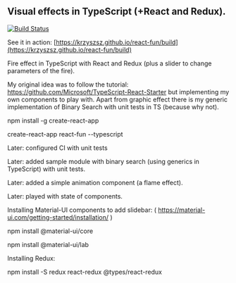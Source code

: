 ## Visual effects in TypeScript (+React and Redux).

[![Build Status](https://dev.azure.com/krzysztofjaniszewski0334/React-fun/_apis/build/status/krzyszsz.react-fun%20(1)?branchName=master)](https://dev.azure.com/krzysztofjaniszewski0334/React-fun/_build/latest?definitionId=3&branchName=master)

See it in action: [https://krzyszsz.github.io/react-fun/build](https://krzyszsz.github.io/react-fun/build)

Fire effect in TypeScript with React and Redux (plus a slider to change parameters of the fire).

My original idea was to follow the tutorial: https://github.com/Microsoft/TypeScript-React-Starter but implementing my own components to play with. Apart from graphic effect there is my generic implementation of Binary Search with unit tests in TS (because why not).

npm install -g create-react-app

create-react-app react-fun --typescript

Later: configured CI with unit tests

Later: added sample module with binary search (using generics in TypeScript) with unit tests.

Later: added a simple animation component (a flame effect).

Later: played with state of components.

Installing Material-UI components to add slidebar: ( https://material-ui.com/getting-started/installation/ )

npm install @material-ui/core

npm install @material-ui/lab

Installing Redux:

npm install -S redux react-redux @types/react-redux


